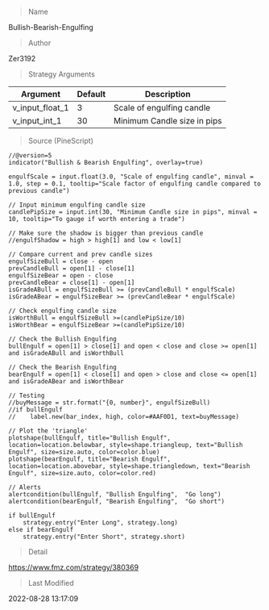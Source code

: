 
> Name

Bullish-Bearish-Engulfing

> Author

Zer3192



> Strategy Arguments



|Argument|Default|Description|
|----|----|----|
|v_input_float_1|3|Scale of engulfing candle|
|v_input_int_1|30|Minimum Candle size in pips|


> Source (PineScript)

``` pinescript
//@version=5
indicator("Bullish & Bearish Engulfing", overlay=true)

engulfScale = input.float(3.0, "Scale of engulfing candle", minval = 1.0, step = 0.1, tooltip="Scale factor of engulfing candle compared to previous candle")

// Input minimum engulfing candle size
candlePipSize = input.int(30, "Minimum Candle size in pips", minval = 10, tooltip="To gauge if worth entering a trade")

// Make sure the shadow is bigger than previous candle
//engulfShadow = high > high[1] and low < low[1]

// Compare current and prev candle sizes
engulfSizeBull = close - open
prevCandleBull = open[1] - close[1]
engulfSizeBear = open - close
prevCandleBear = close[1] - open[1]
isGradeABull = engulfSizeBull >= (prevCandleBull * engulfScale)
isGradeABear = engulfSizeBear >= (prevCandleBear * engulfScale)

// Check engulfing candle size
isWorthBull = engulfSizeBull >=(candlePipSize/10)
isWorthBear = engulfSizeBear >=(candlePipSize/10)

// Check the Bullish Engulfing
bullEngulf = open[1] > close[1] and open < close and close >= open[1] and isGradeABull and isWorthBull

// Check the Bearish Engulfing
bearEngulf = open[1] < close[1] and open > close and close <= open[1] and isGradeABear and isWorthBear

// Testing
//buyMessage = str.format("{0, number}", engulfSizeBull)
//if bullEngulf
//    label.new(bar_index, high, color=#AAF0D1, text=buyMessage)

// Plot the 'triangle'
plotshape(bullEngulf, title="Bullish Engulf", location=location.belowbar, style=shape.triangleup, text="Bullish Engulf", size=size.auto, color=color.blue)
plotshape(bearEngulf, title="Bearish Engulf", location=location.abovebar, style=shape.triangledown, text="Bearish Engulf", size=size.auto, color=color.red)

// Alerts
alertcondition(bullEngulf, "Bullish Engulfing",  "Go long")
alertcondition(bearEngulf, "Bearish Engulfing",  "Go short")

if bullEngulf
    strategy.entry("Enter Long", strategy.long)
else if bearEngulf
    strategy.entry("Enter Short", strategy.short)
```

> Detail

https://www.fmz.com/strategy/380369

> Last Modified

2022-08-28 13:17:09
